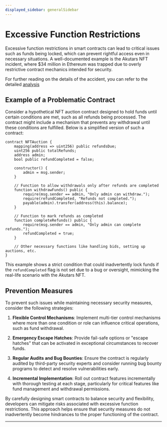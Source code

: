 ```yaml
---
displayed_sidebar: generalSidebar
---
```


# Excessive Function Restrictions

Excessive function restrictions in smart contracts can lead to critical issues such as funds being locked, which can prevent rightful access even in necessary situations. A well-documented example is the Akutars NFT incident, where $34 million in Ethereum was trapped due to overly restrictive contract mechanics intended for security.

For further reading on the details of the accident, you can refer to the detailed [analysis](https://twitter.com/0xInuarashi/status/1517674505975394304)

## Example of a Problematic Contract

Consider a hypothetical NFT auction contract designed to hold funds until certain conditions are met, such as all refunds being processed. The contract might include a mechanism that prevents any withdrawal until these conditions are fulfilled. Below is a simplified version of such a contract:

```solidity
contract NFTAuction {
    mapping(address => uint256) public refundsDue;
    uint256 public totalRefunds;
    address admin;
    bool public refundCompleted = false;

    constructor() {
        admin = msg.sender;
    }

    // Function to allow withdrawals only after refunds are completed
    function withdrawFunds() public {
        require(msg.sender == admin, "Only admin can withdraw.");
        require(refundCompleted, "Refunds not completed.");
        payable(admin).transfer(address(this).balance);
    }

    // Function to mark refunds as completed
    function completeRefunds() public {
        require(msg.sender == admin, "Only admin can complete refunds.");
        refundCompleted = true;
    }

    // Other necessary functions like handling bids, setting up auctions, etc.
}
```

This example shows a strict condition that could inadvertently lock funds if the `refundCompleted` flag is not set due to a bug or oversight, mimicking the real-life scenario with the Akutars NFT.

## Prevention Measures

To prevent such issues while maintaining necessary security measures, consider the following strategies:

1. **Flexible Control Mechanisms**: Implement multi-tier control mechanisms where more than one condition or role can influence critical operations, such as fund withdrawal.

2. **Emergency Escape Hatches**: Provide fail-safe options or "escape hatches" that can be activated in exceptional circumstances to recover funds.

3. **Regular Audits and Bug Bounties**: Ensure the contract is regularly audited by third-party security experts and consider running bug bounty programs to detect and resolve vulnerabilities early.

4. **Incremental Implementation**: Roll out contract features incrementally with thorough testing at each stage, particularly for critical features like fund management and withdrawal permissions.

By carefully designing smart contracts to balance security and flexibility, developers can mitigate risks associated with excessive function restrictions. This approach helps ensure that security measures do not inadvertently become hindrances to the proper functioning of the contract.

---
